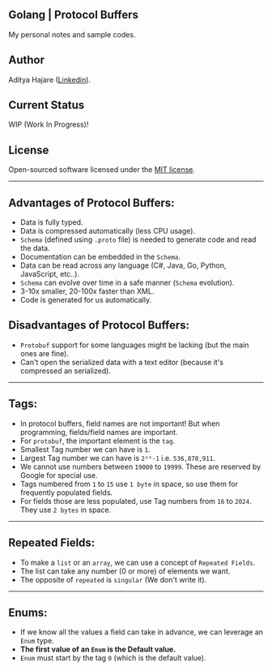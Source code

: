 ## Golang | Protocol Buffers
My personal notes and sample codes.

## Author
Aditya Hajare ([Linkedin](https://in.linkedin.com/in/aditya-hajare)).

## Current Status
WIP (Work In Progress)!

## License
Open-sourced software licensed under the [MIT license](http://opensource.org/licenses/MIT).

-----------

## Advantages of Protocol Buffers:
- Data is fully typed.
- Data is compressed automatically (less CPU usage).
- `Schema` (defined using `.proto` file) is needed to generate code and read the data.
- Documentation can be embedded in the `Schema`.
- Data can be read across any language (C#, Java, Go, Python, JavaScript, etc..).
- `Schema` can evolve over time in a safe manner (`Schema` evolution).
- 3-10x smaller, 20-100x faster than XML.
- Code is generated for us automatically.

## Disadvantages of Protocol Buffers:
- `Protobuf` support for some languages might be lacking (but the main ones are fine).
- Can't open the serialized data with a text editor (because it's compressed an serialized).

-----------

## Tags:
- In protocol buffers, field names are not important! But when programming, fields/field names are important.
- For `protobuf`, the important element is the `tag`.
- Smallest Tag number we can have is `1`.
- Largest Tag number we can have is `2²⁹-1` i.e. `536,870,911`.
- We cannot use numbers between `19000` to `19999`. These are reserved by Google for special use.
- Tags numbered from `1` to `15` use `1 byte` in space, so use them for frequently populated fields.
- For fields those are less populated, use Tag numbers from `16` to `2024`. They use `2 bytes` in space.

-----------

## Repeated Fields:
- To make a `list` or an `array`, we can use a concept of `Repeated Fields`.
- The list can take any number (0 or more) of elements we want.
- The opposite of `repeated` is `singular` (We don't write it).

-----------

## Enums:
- If we know all the values a field can take in advance, we can leverage an `Enum` type.
- **The first value of an `Enum` is the Default value.**
- `Enum` must start by the tag `0` (which is the default value).